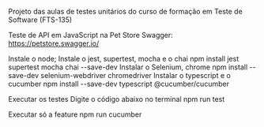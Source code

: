 Projeto das aulas de testes unitários do curso de formação em Teste de Software (FTS-135) 

Teste de API em JavaScript na Pet Store
Swagger: https://petstore.swagger.io/

Instale o node;
Instale o jest, supertest, mocha e o chai
    npm install jest supertest mocha chai --save-dev
Instalar o Selenium, chrome 
    npm install --save-dev selenium-webdriver chromedriver
Instalar o typescript e o cucumber
    npm install --save-dev typescript @cucumber/cucumber

Executar os testes
Digite o código abaixo no terminal
npm run test


Executar só a feature
npm run cucumber